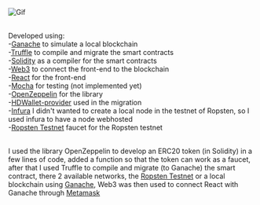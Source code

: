 ![Gif](https://giphy.com/gifs/diYJJsl2q0r3dEZnmC)<br/><br/>

Developed using:<br/>
-[Ganache](https://www.trufflesuite.com/ganache) to simulate a local blockchain<br/>
-[Truffle](https://www.trufflesuite.com/) to compile and migrate the smart contracts<br/>
-[Solidity](https://docs.soliditylang.org/) as a compiler for the smart contracts<br/>
-[Web3](https://web3js.readthedocs.io) to connect the front-end to the blockchain<br/>
-[React](https://it.reactjs.org/) for the front-end<br/>
-[Mocha](https://mochajs.org/) for testing (not implemented yet)<br/>
-[OpenZeppelin](https://openzeppelin.com/) for the library<br/>
-[HDWallet-provider](https://www.npmjs.com/package/@truffle/hdwallet-provider) used in the migration<br/>
-[Infura](https://infura.io/) I didn't wanted to create a local node in the testnet of Ropsten, so I used infura to have a node webhosted<br/>
-[Ropsten Testnet](https://faucet.ropsten.be/) faucet for the Ropsten testnet<br/><br/>

I used the library OpenZeppelin to develop an ERC20 token (in Solidity) in a few lines of code, added a function so that the token can work as a faucet, after that I used Truffle to compile and migrate (to Ganache) the smart contract, there 2 available networks, the [Ropsten Testnet](https://faucet.ropsten.be/) or a local blockchain using [Ganache](https://www.trufflesuite.com/ganache), Web3 was then used to connect React with Ganache through [Metamask](https://metamask.io/)
